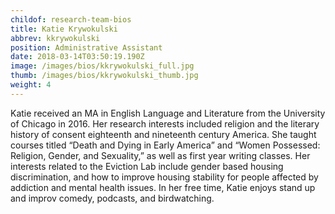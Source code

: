 ```yaml
---
childof: research-team-bios
title: Katie Krywokulski
abbrev: kkrywokulski
position: Administrative Assistant
date: 2018-03-14T03:50:19.190Z
image: /images/bios/kkrywokulski_full.jpg
thumb: /images/bios/kkrywokulski_thumb.jpg
weight: 4
---
```

Katie received an MA in English Language and Literature from the University of Chicago in 2016. Her research interests included religion and the literary history of consent eighteenth and nineteenth century America. She taught courses titled “Death and Dying in Early America” and “Women Possessed: Religion, Gender, and Sexuality,” as well as first year writing classes. Her interests related to the Eviction Lab include gender based housing discrimination, and how to improve housing stability for people affected by addiction and mental health issues. In her free time, Katie enjoys stand up and improv comedy, podcasts, and birdwatching.
